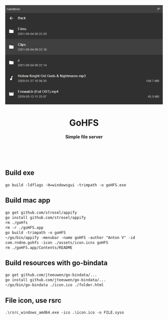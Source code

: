 <div align="center">
	<img src="assets/screenshot1.png" alt=""/>
	<h1>GoHFS</h1>
	<p>
		<b>Simple file server</b>
	</p>
	<br>
	<br>
	<br>
</div>

Build exe
---
````
go build -ldflags -H=windowsgui -trimpath -o goHFS.exe
````

Build mac app
---
```
go get github.com/strosel/appify
go install github.com/strosel/appify
rm ./goHfs
rm -r ./goHFS.app
go build -trimpath -o goHFS
~/go/bin/appify -menubar -name goHFS -author "Anton V" -id com.rndnm.gohfs -icon ./assets/icon.icns goHFS
rm ./goHFS.app/Contents/README
```

Build resources with go-bindata
---
````
go get github.com/jteeuwen/go-bindata/...
go install github.com/jteeuwen/go-bindata/...
~/go/bin/go-bindata ./icon.ico ./folder.html
````

File icon, use rsrc 
---
````
.\rsrc_windows_amd64.exe -ico .\icon.ico -o FILE.syso
````
